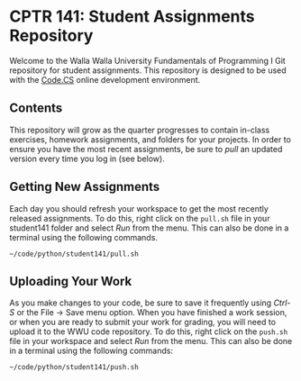 # CPTR 141: Student Assignments Repository

Welcome to the Walla Walla University Fundamentals of Programming I Git
repository for student assignments. This repository is designed to be used
with the [Code.CS](http://code.cs.wallawalla.edu/) online development
environment. 


## Contents

This repository will grow as the quarter progresses to contain
in-class exercises, homework assignments, and folders for your
projects.  In order to ensure you have the most recent assignments, 
be sure to *pull* an updated version every time you log in (see below).


## Getting New Assignments

Each day you should refresh your workspace to get the most recently 
released assignments.  To do this, right click on the `pull.sh` file in
your student141 folder and select *Run* from the menu.  This can also
be done in a terminal using the following commands.

```{bash}
~/code/python/student141/pull.sh
```


## Uploading Your Work

As you make changes to your code, be sure to save it frequently using
*Ctrl-S* or the File -> Save menu option.  When you have finished a work
session, or when you are ready to submit your work for grading, you will 
need to upload it to the WWU code repository.  To do this, right click on
the `push.sh` file in your workspace and select *Run* from the menu.
This can also be done in a terminal using the following commands:

```{bash}
~/code/python/student141/push.sh
```
